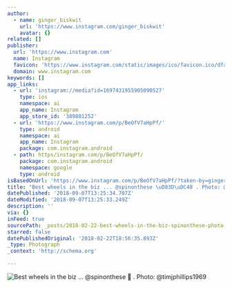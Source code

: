 ```yaml
---
author:
  - name: ginger_biskwit
    url: 'https://www.instagram.com/ginger_biskwit'
    avatar: {}
related: []
publisher:
  url: 'https://www.instagram.com'
  name: Instagram
  favicon: 'https://www.instagram.com/static/images/ico/favicon.ico/dfa85bb1fd63.ico'
  domain: www.instagram.com
keywords: []
app_links:
  - url: 'instagram://media?id=1697431955905090527'
    type: ios
    namespace: ai
    app_name: Instagram
    app_store_id: '389801252'
  - url: 'https://www.instagram.com/p/BeOfV7aHpPf/'
    type: android
    namespace: ai
    app_name: Instagram
    package: com.instagram.android
  - path: https/instagram.com/p/BeOfV7aHpPf/
    package: com.instagram.android
    namespace: google
    type: android
isBasedOnUrl: 'https://www.instagram.com/p/BeOfV7aHpPf/?taken-by=ginger_biskwit'
title: "Best wheels in the biz ... @spinonthese \uD83D\uDC48 . Photo: @timjphillips1969"
datePublished: '2018-09-07T13:25:34.707Z'
dateModified: '2018-09-07T13:25:33.249Z'
description: ''
via: {}
inFeed: true
sourcePath: _posts/2018-02-22-best-wheels-in-the-biz-spinonthese-photo-timjphi.md
starred: false
datePublishedOriginal: '2018-02-22T18:56:35.893Z'
_type: Photograph
_context: 'http://schema.org'

---
```

![Best wheels in the biz ... @spinonthese  . Photo: @timjphillips1969](https://scontent-iad3-1.cdninstagram.com/vp/822e967ca0d7047264983320fb20c07b/5B486B15/t51.2885-15/e35/26868795_220859095147858_4711316211583942656_n.jpg)
